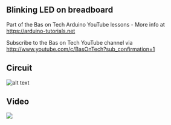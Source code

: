 ## Blinking LED on breadboard
Part of the Bas on Tech Arduino YouTube lessons - More info at https://arduino-tutorials.net

Subscribe to the Bas on Tech YouTube channel via http://www.youtube.com/c/BasOnTech?sub_confirmation=1

## Circuit
![alt text](./led-blink-breadboard.png "circuit schema")

## Video
[![](http://img.youtube.com/vi/Smfzx4WBb9o/0.jpg)](https://www.youtube.com/watch?v=Smfzx4WBb9o "Blinking LED on breadboard")